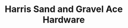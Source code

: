 ---
title: "Harris Sand and Gravel Ace Hardware"
url: /valdez/harris-sand-and-gravel-ace-hardware/
shop: Eisenwaren
---
